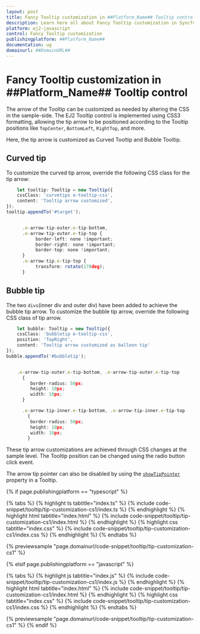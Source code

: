 ```yaml
---
layout: post
title: Fancy Tooltip customization in ##Platform_Name## Tooltip control | Syncfusion
description: Learn here all about Fancy Tooltip customization in Syncfusion ##Platform_Name## Tooltip control of Syncfusion Essential JS 2 and more.
platform: ej2-javascript
control: Fancy Tooltip customization
publishingplatform: ##Platform_Name##
documentation: ug
domainurl: ##DomainURL##
---
```


# Fancy Tooltip customization in ##Platform_Name## Tooltip control

The arrow of the Tooltip can be customized as needed by altering the CSS in the sample-side. The EJ2 Tooltip control is implemented using CSS3 formatting, allowing the tip arrow to be positioned according to the Tooltip positions like `TopCenter`, `BottomLeft`, `RightTop`, and more.

Here, the tip arrow is customized as Curved Tooltip and Bubble Tooltip.

## Curved tip

To customize the curved tip arrow, override the following CSS class for the tip arrow:

```ts
    let tooltip: Tooltip = new Tooltip({
    cssClass: 'curvetips e-tooltip-css',
    content: 'Tooltip arrow customized',
});
tooltip.appendTo('#target');
```

```ts

      .e-arrow-tip-outer.e-tip-bottom,
      .e-arrow-tip-outer.e-tip-top {
           border-left: none !important;
           border-right: none !important;
           border-top: none !important;
      }
      .e-arrow-tip.e-tip-top {
           transform: rotate(170deg);
      }

```

## Bubble tip

The two `divs`(inner div and outer div) have been added to achieve the bubble tip arrow. To customize the bubble tip arrow, override the following CSS class of tip arrow.

```ts
    let bubble: Tooltip = new Tooltip({
    cssClass: 'bubbletip e-tooltip-css',
    position: 'TopRight',
    content: 'Tooltip arrow customized as balloon tip'
});
bubble.appendTo('#bubbletip');
```

```ts

    .e-arrow-tip-outer.e-tip-bottom, .e-arrow-tip-outer.e-tip-top
      {
         border-radius: 50px;
         height: 10px;
         width: 10px;
      }

      .e-arrow-tip-inner.e-tip-bottom, .e-arrow-tip-inner.e-tip-top
        {
         border-radius: 50px;
         height: 10px;
         width: 10px;
        }
```

These tip arrow customizations are achieved through CSS changes at the sample level. The Tooltip position can be changed using the radio button click event.

The arrow tip pointer can also be disabled by using the [`showTipPointer`](../../api/tooltip/#showtippointer) property in a Tooltip.

{% if page.publishingplatform == "typescript" %}

{% tabs %}
{% highlight ts tabtitle="index.ts" %}
{% include code-snippet/tooltip/tip-customization-cs1/index.ts %}
{% endhighlight %}
{% highlight html tabtitle="index.html" %}
{% include code-snippet/tooltip/tip-customization-cs1/index.html %}
{% endhighlight %}
{% highlight css tabtitle="index.css" %}
{% include code-snippet/tooltip/tip-customization-cs1/index.css %}
{% endhighlight %}
{% endtabs %}

{% previewsample "page.domainurl/code-snippet/tooltip/tip-customization-cs1" %}

{% elsif page.publishingplatform == "javascript" %}

{% tabs %}
{% highlight js tabtitle="index.js" %}
{% include code-snippet/tooltip/tip-customization-cs1/index.js %}
{% endhighlight %}
{% highlight html tabtitle="index.html" %}
{% include code-snippet/tooltip/tip-customization-cs1/index.html %}
{% endhighlight %}
{% highlight css tabtitle="index.css" %}
{% include code-snippet/tooltip/tip-customization-cs1/index.css %}
{% endhighlight %}
{% endtabs %}

{% previewsample "page.domainurl/code-snippet/tooltip/tip-customization-cs1" %}
{% endif %}
